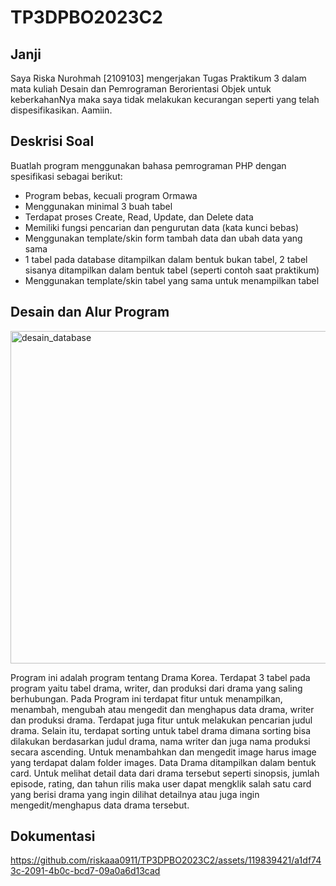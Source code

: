 # TP3DPBO2023C2
## Janji
Saya Riska Nurohmah [2109103] mengerjakan Tugas Praktikum 3 dalam mata kuliah Desain dan Pemrograman Berorientasi Objek untuk keberkahanNya maka saya tidak melakukan kecurangan seperti yang telah dispesifikasikan. Aamiin.

## Deskrisi Soal
Buatlah program menggunakan bahasa pemrograman PHP dengan
spesifikasi sebagai berikut:
* Program bebas, kecuali program Ormawa
* Menggunakan minimal 3 buah tabel
* Terdapat proses Create, Read, Update, dan Delete data
* Memiliki fungsi pencarian dan pengurutan data (kata kunci bebas)
* Menggunakan template/skin form tambah data dan ubah data yang sama
* 1 tabel pada database ditampilkan dalam bentuk bukan tabel, 2 tabel sisanya
ditampilkan dalam bentuk tabel (seperti contoh saat praktikum)
* Menggunakan template/skin tabel yang sama untuk menampilkan tabel

## Desain dan Alur Program
<img width="532" alt="desain_database" src="https://github.com/riskaaa0911/TP3DPBO2023C2/assets/119839421/3e3db4b7-7333-48f7-a8af-9b0629fa2c87">

Program ini adalah program tentang Drama Korea. Terdapat 3 tabel pada program yaitu tabel drama, writer, dan produksi dari drama yang saling berhubungan.
Pada Program ini terdapat fitur untuk menampilkan, menambah, mengubah atau mengedit dan menghapus data drama, writer dan produksi drama. Terdapat juga fitur untuk melakukan pencarian judul drama. Selain itu, terdapat sorting untuk tabel drama dimana sorting bisa dilakukan berdasarkan judul drama, nama writer dan juga nama produksi secara ascending. Untuk menambahkan dan mengedit image harus image yang terdapat dalam folder images. Data Drama ditampilkan dalam bentuk card. Untuk melihat detail data dari drama tersebut seperti sinopsis, jumlah episode, rating, dan tahun rilis maka user dapat mengklik salah satu card yang berisi drama yang ingin dilihat detailnya atau juga ingin mengedit/menghapus data drama tersebut.

## Dokumentasi
https://github.com/riskaaa0911/TP3DPBO2023C2/assets/119839421/a1df743c-2091-4b0c-bcd7-09a0a6d13cad

